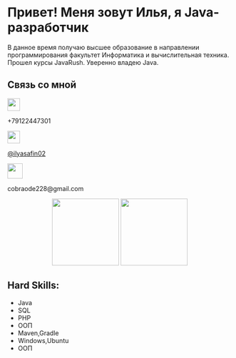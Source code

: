 
<h1>Привет! Меня зовут Илья, я Java-разработчик</h1>

<p>
	В данное время получаю высшее образование в направлении программирования факультет Информатика и вычислительная техника.
	Прошел курсы JavaRush.
	Уверенно владею Java.
</p>

<h2>Cвязь со мной</h2>


<p><img height=28 src="https://img.shields.io/badge/WhatsApp-25D366?style=for-the-badge&logo=whatsapp&logoColor=white"/></a></p>
<p>+79122447301</p>


<p><img height=28 src="https://img.shields.io/badge/Telegram-2CA5E0?style=for-the-badge&logo=telegram&logoColor=white"/></a></p>
<p><a href="https://t.me/ilyasafin02">@ilyasafin02</a></p>


<p><img height=34 src="https://img.shields.io/badge/Gmail-D14836?style=for-the-badge&logo=gmail&logoColor=white"/></a></p>
<p>cobraode228@gmail.com</p>

<p align='center'>
   <a href="https://github-readme-stats.vercel.app/api?username=neens228&show_icons=true&count_private=true"><img
           height=150
           src="https://github-readme-stats.vercel.app/api?username=neens228&show_icons=true&count_private=true"/></a>
   <a href="https://github.com/neens228/github-readme-stats"><img height=150
                                                                  src="https://github-readme-stats.vercel.app/api/top-langs/?username=romankh3&layout=compact"/></a>
</p>



<h2>Hard Skills:</h2>
<ul>
     <li>Java</li>
     <li>SQL</li>
     <li>PHP</li>
     <li>ООП</li>
     <li>Maven,Gradle</li>
     <li>Windows,Ubuntu</li>
     <li>ООП</li>
   </ul>

	